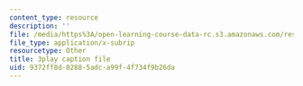 ```yaml
---
content_type: resource
description: ''
file: /media/https%3A/open-learning-course-data-rc.s3.amazonaws.com/res-11-002-intentional-public-disruptions-art-responsibility-and-pedagogy-fall-2017/9372ff8d02885adca99f4f734f9b26da_3093728.vtt
file_type: application/x-subrip
resourcetype: Other
title: 3play caption file
uid: 9372ff8d-0288-5adc-a99f-4f734f9b26da
---
```

